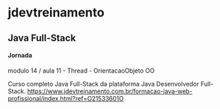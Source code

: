 # jdevtreinamento

## Java Full-Stack ##
#### Jornada ####
modulo 14 / aula 11 - Thread - OrientacaoObjeto OO


Curso completo Java Full-Stack da plataforma Java Desenvolvedor Full-Stack.
https://www.jdevtreinamento.com.br/formacao-java-web-profissional/index.html?ref=O21533601O

